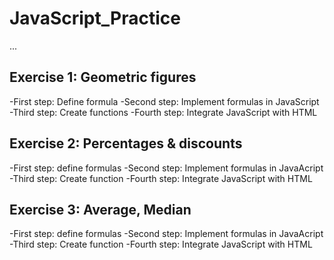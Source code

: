# JavaScript_Practice

...

## Exercise 1: Geometric figures
-First step: Define formula
-Second step: Implement formulas in JavaScript
-Third step: Create functions
-Fourth step: Integrate JavaScript with HTML


## Exercise 2: Percentages & discounts
-First step: define formulas
-Second step: Implement formulas in JavaAcript
-Third step: Create function
-Fourth step: Integrate JavaScript with HTML

## Exercise 3: Average, Median
-First step: define formulas
-Second step: Implement formulas in JavaAcript
-Third step: Create function
-Fourth step: Integrate JavaScript with HTML